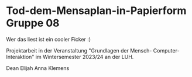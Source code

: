 # Tod-dem-Mensaplan-in-Papierform Gruppe 08
Wer das liest ist ein cooler Ficker :)

Projektarbeit in der Veranstaltung "Grundlagen der Mensch- Computer- Interaktion" im Wintersemester 2023/24 an der LUH.

Dean 
Elijah
Anna
Klemens 
